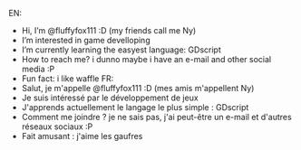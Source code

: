 EN:
-  Hi, I’m @fluffyfox111 :D (my friends call me Ny)
-  I’m interested in game develloping
-  I’m currently learning the easyest language: GDscript
- How to reach me? i dunno maybe i have an e-mail and other social media :P
-  Fun fact: i like waffle
FR: 
- Salut, je m'appelle @fluffyfox111 :D (mes amis m'appellent Ny)
- Je suis intéressé par le développement de jeux
- J'apprends actuellement le langage le plus simple : GDscript
- Comment me joindre ? je ne sais pas, j'ai peut-être un e-mail et d'autres réseaux sociaux :P
- Fait amusant : j'aime les gaufres

